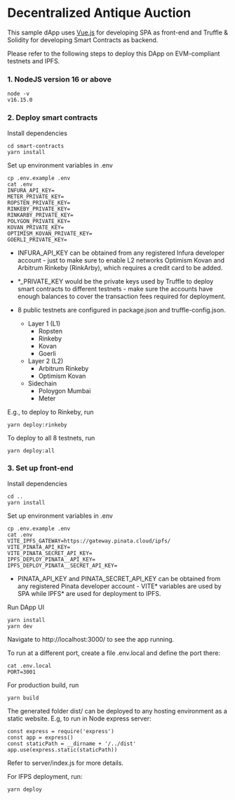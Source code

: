 # Decentralized Antique Auction

This sample dApp uses [Vue.js](https://vuejs.org/) for developing SPA as front-end and Truffle & Solidity for developing Smart Contracts as backend.

Please refer to the following steps to deploy this DApp on EVM-compliant testnets and IPFS.

### 1. NodeJS version 16 or above
```
node -v
v16.15.0
```

### 2. Deploy smart contracts

Install dependencies
```
cd smart-contracts
yarn install
```

Set up environment variables in .env
```
cp .env.example .env
cat .env
INFURA_API_KEY=
METER_PRIVATE_KEY=
ROPSTEN_PRIVATE_KEY=
RINKEBY_PRIVATE_KEY=
RINKARBY_PRIVATE_KEY=
POLYGON_PRIVATE_KEY=
KOVAN_PRIVATE_KEY=
OPTIMISM_KOVAN_PRIVATE_KEY=
GOERLI_PRIVATE_KEY=
```

* INFURA_API_KEY can be obtained from any registered Infura developer account - just to make sure to enable L2 networks Optimism Kovan and Arbitrum Rinkeby (RinkArby), which requires a credit card to be added.

* *_PRIVATE_KEY would be the private keys used by Truffle to deploy smart contracts to different testnets - make sure the accounts have enough balances to cover the transaction fees required for deployment.

* 8 public testnets are configured in package.json and truffle-config.json. 
  * Layer 1 (L1)
    * Ropsten
    * Rinkeby
    * Kovan
    * Goerli
  * Layer 2 (L2)
    * Arbitrum Rinkeby
    * Optimism Kovan
  * Sidechain
    * Poloygon Mumbai
    * Meter

E.g., to deploy to Rinkeby, run
```
yarn deploy:rinkeby
```

To deploy to all 8 testnets, run
```
yarn deploy:all
```

### 3. Set up front-end

Install dependencies
```
cd ..
yarn install
```

Set up environment variables in .env
```
cp .env.example .env
cat .env
VITE_IPFS_GATEWAY=https://gateway.pinata.cloud/ipfs/
VITE_PINATA_API_KEY=
VITE_PINATA_SECRET_API_KEY=
IPFS_DEPLOY_PINATA__API_KEY=
IPFS_DEPLOY_PINATA__SECRET_API_KEY=
```

* PINATA_API_KEY and PINATA_SECRET_API_KEY can be obtained from any registered Pinata developer account - VITE* variables are used by SPA while IPFS* are used for deployment to IPFS.

Run DApp UI
```
yarn install
yarn dev
```

Navigate to http://localhost:3000/ to see the app running. 

To run at a different port, create a file .env.local and define the port there: 
```
cat .env.local
PORT=3001
```

For production build, run
```
yarn build
```

The generated folder dist/ can be deployed to any hosting environment as a static website. E.g, to run in Node express server:

```
const express = require('express')
const app = express()
const staticPath = __dirname + '/../dist'
app.use(express.static(staticPath))
```

Refer to server/index.js for more details.

For IFPS deployment, run:
```
yarn deploy
```
